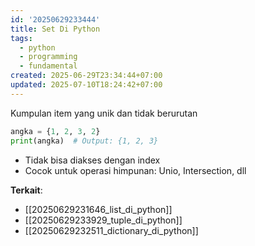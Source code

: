```yaml
---
id: '20250629233444'
title: Set Di Python
tags:
  - python
  - programming
  - fundamental
created: 2025-06-29T23:34:44+07:00
updated: 2025-07-10T18:24:42+07:00
---
```


Kumpulan item yang unik dan tidak berurutan

```python
angka = {1, 2, 3, 2}
print(angka)  # Output: {1, 2, 3}
```

- Tidak bisa diakses dengan index
- Cocok untuk operasi himpunan: Unio, Intersection, dll

**Terkait**:

- [[20250629231646_list_di_python]]
- [[20250629233929_tuple_di_python]]
- [[20250629232511_dictionary_di_python]]
